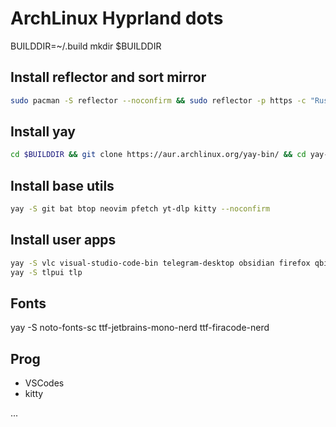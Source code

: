 # ArchLinux Hyprland dots

BUILDDIR=~/.build
mkdir $BUILDDIR

## Install reflector and sort mirror
```bash
sudo pacman -S reflector --noconfirm && sudo reflector -p https -c "Russia" -l 5 --sort rate --save /etc/pacman.d/mirrorlist  --verbose
```

## Install yay
```bash
cd $BUILDDIR && git clone https://aur.archlinux.org/yay-bin/ && cd yay-bin && makepkg -sric
```

## Install base utils
```bash
yay -S git bat btop neovim pfetch yt-dlp kitty --noconfirm
```

## Install user apps
```bash
yay -S vlc visual-studio-code-bin telegram-desktop obsidian firefox qbittorrent mpv --noconfirm
yay -S tlpui tlp
```

## Fonts
yay -S noto-fonts-sc ttf-jetbrains-mono-nerd ttf-firacode-nerd

## Prog
- VSCodes
- kitty

...
